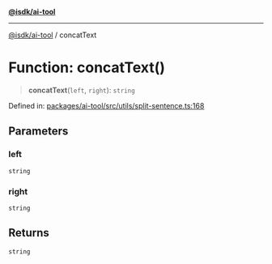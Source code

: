 [**@isdk/ai-tool**](../README.md)

***

[@isdk/ai-tool](../globals.md) / concatText

# Function: concatText()

> **concatText**(`left`, `right`): `string`

Defined in: [packages/ai-tool/src/utils/split-sentence.ts:168](https://github.com/isdk/ai-tool.js/blob/077730e62e6c723611b64a587e36b69766741af4/src/utils/split-sentence.ts#L168)

## Parameters

### left

`string`

### right

`string`

## Returns

`string`
